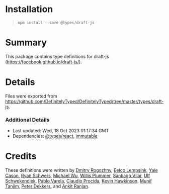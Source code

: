 # Installation
> `npm install --save @types/draft-js`

# Summary
This package contains type definitions for draft-js (https://facebook.github.io/draft-js/).

# Details
Files were exported from https://github.com/DefinitelyTyped/DefinitelyTyped/tree/master/types/draft-js.

### Additional Details
 * Last updated: Wed, 18 Oct 2023 01:17:34 GMT
 * Dependencies: [@types/react](https://npmjs.com/package/@types/react), [immutable](https://npmjs.com/package/immutable)

# Credits
These definitions were written by [Dmitry Rogozhny](https://github.com/dmitryrogozhny), [Eelco Lempsink](https://github.com/eelco), [Yale Cason](https://github.com/ghotiphud), [Ryan Schwers](https://github.com/schwers), [Michael Wu](https://github.com/michael-yx-wu), [Willis Plummer](https://github.com/willisplummer), [Santiago Vilar](https://github.com/smvilar), [Ulf Schwekendiek](https://github.com/sulf), [Pablo Varela](https://github.com/pablopunk), [Claudio Procida](https://github.com/claudiopro), [Kevin Hawkinson](https://github.com/khawkinson), [Munif Tanjim](https://github.com/MunifTanjim), [Peter Dekkers](https://github.com/PeterDekkers), and [Ankit Ranjan](https://github.com/ankitr).
